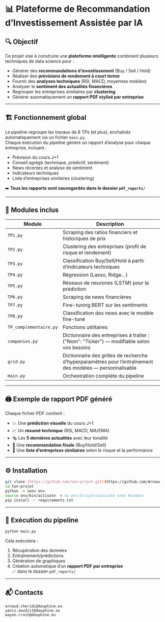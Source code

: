# 📊 Plateforme de Recommandation d’Investissement Assistée par IA

## 🔍 Objectif

Ce projet vise à construire une **plateforme intelligente** combinant plusieurs techniques de data science pour :

- Générer des **recommandations d’investissement** (Buy / Sell / Hold)
- Réaliser des **prévisions de rendement à court terme**
- Fournir des **analyses techniques** (RSI, MACD, moyennes mobiles)
- Analyser le **sentiment des actualités financières**
- Regrouper les entreprises similaires par **clustering**
- Générer automatiquement un **rapport PDF stylisé par entreprise**

---

## 🏗️ Fonctionnement global

Le pipeline regroupe les travaux de 8 TPs (et plus), enchaînés automatiquement via un fichier `main.py`.  
Chaque exécution du pipeline génère un rapport d’analyse pour chaque entreprise, incluant :

- Prévision du cours J+1
- Conseil agrégé (technique, prédictif, sentiment)
- News récentes et analyse de sentiment
- Indicateurs techniques
- Liste d’entreprises similaires (clustering)

➡️ **Tous les rapports sont sauvegardés dans le dossier `pdf_reports/`**

---

## 🧠 Modules inclus

| Module                 | Description                                                                                                |
|------------------------|------------------------------------------------------------------------------------------------------------|
| `TP1.py`               | Scraping des ratios financiers et historiques de prix                                                      |
| `TP2.py`               | Clustering des entreprises (profil de risque et rendement)                                                 |
| `TP3.py`               | Classification Buy/Sell/Hold à partir d’indicateurs techniques                                             |
| `TP4.py`               | Régression (Lasso, Ridge…)                                                                                 |
| `TP5.py`               | Réseaux de neurones (LSTM) pour la prédiction                                                              |
| `TP6.py`               | Scraping de news financières                                                                               |
| `TP7.py`               | Fine-tuning BERT sur les sentiments                                                                        |
| `TP8.py`               | Classification des news avec le modèle fine-tuné                                                           |
| `TP_complementaire.py` | Fonctions utilitaires                                                                                      |
| `companies.py`         | Dictionnaire des entreprises à traiter : {"Nom": "Ticker"} — modifiable selon vos besoins                  |
| `grid.py`              | Dictionnaire des grilles de recherche d’hyperparamètres pour l’entraînement des modèles — personnalisable  |
| `main.py`              | Orchestration complète du pipeline                                                                         |


---

## 🖨️ Exemple de rapport PDF généré

Chaque fichier PDF contient :

- 📉 Une **prédiction visuelle** du cours J+1
- 📈 Un **résumé technique** (RSI, MACD, MA/EMA)
- 🗞️ Les **5 dernières actualités** avec leur tonalité
- 🧠 Une **recommandation finale** (Buy/Hold/Sell)
- 🔗 Une **liste d’entreprises similaires** selon le risque et la performance

---

## ⚙️ Installation

```bash
git clone [https://github.com/ton-projet.git](https://github.com/ArnaudCrd/Investment_Pipeline_Clustering_NLP_Prediction)
cd ton-projet
python -m venv env
source env/bin/activate  # ou env\Scripts\activate sous Windows
pip install -r requirements.txt
```

---

## 🚀 Exécution du pipeline

```bash
python main.py
```

Cela exécutera :

1. Récupération des données
2. Entraînement/prédictions
3. Génération de graphiques
4. Création automatique d’un **rapport PDF par entreprise**  
   ✅ dans le dossier `pdf_reports/`

---

## 📬 Contacts

```text
arnaud.cheridi@dauphine.eu
yanis.aoudjit@dauphine.eu
wayan.crain@dauphine.eu
```
